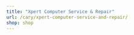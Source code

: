 ```yaml
---
title: "Xpert Computer Service & Repair"
url: /cary/xpert-computer-service-and-repair/
shop: shop
---
```

